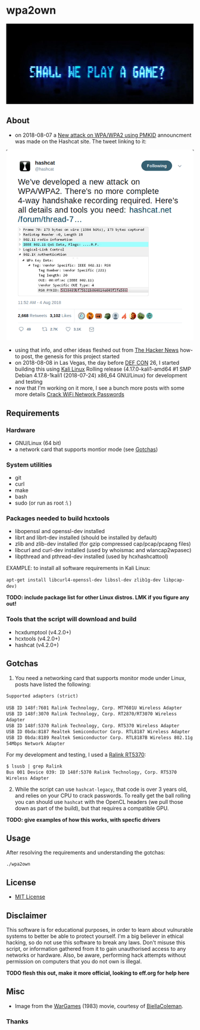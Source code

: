 # wpa2own

<div align="center"><img src="logo.jpg" alt="SHALL WE PLAY A GAME?"></div>

## About

- on 2018-08-07 a [New attack on WPA/WPA2 using PMKID](https://hashcat.net/forum/thread-7717.html) announcment was made on the Hashcat site. The tweet linking to it:

<div align="center"><img src="tweet.png" alt="The announcement tweet"></div>

- using that info, and other ideas fleshed out from [The Hacker News](https://thehackernews.com/2018/08/how-to-hack-wifi-password.html) how-to post, the genesis for this project started
- on 2018-08-08 in Las Vegas, the day before [DEF CON](https://defcon.org) 26, I started building this using [Kali Linux](https://www.kali.org/) Rolling release (4.17.0-kali1-amd64 #1 SMP Debian 4.17.8-1kali1 (2018-07-24) x86_64 GNU/Linux) for development and testing
- now that I'm working on it more, I see a bunch more posts with some more details [Crack WiFi Network Passwords](https://gbhackers.com/crack-wifi-network-passwords/)

## Requirements

### Hardware

- GNU/Linux (64 bit)
- a network card that supports montior mode (see [Gotchas](#gotchas))

### System utilities

- git
- curl
- make
- bash
- sudo (or run as root :\ )

### Packages needed to build hcxtools 
  
- libopenssl and openssl-dev installed
- librt and librt-dev installed (should be installed by default)
- zlib and zlib-dev installed (for gzip compressed cap/pcap/pcapng files)
- libcurl and curl-dev installed (used by whoismac and wlancap2wpasec)
- libpthread and pthread-dev installed (used by hcxhashcattool)
       
EXAMPLE: to install all software requirements in Kali Linux: 

```apt-get install libcurl4-openssl-dev libssl-dev zlib1g-dev libpcap-dev)```

__TODO: include package list for other Linux distros. LMK if you figure any out!__

### Tools that the script will download and build

- hcxdumptool (v4.2.0+)
- hcxtools (v4.2.0+)
- hashcat (v4.2.0+)

## Gotchas

1) You need a networking card that supports monitor mode under Linux, posts have listed the following:

```
Supported adapters (strict)

USB ID 148f:7601 Ralink Technology, Corp. MT7601U Wireless Adapter
USB ID 148f:3070 Ralink Technology, Corp. RT2870/RT3070 Wireless Adapter
USB ID 148f:5370 Ralink Technology, Corp. RT5370 Wireless Adapter
USB ID 0bda:8187 Realtek Semiconductor Corp. RTL8187 Wireless Adapter
USB ID 0bda:8189 Realtek Semiconductor Corp. RTL8187B Wireless 802.11g 54Mbps Network Adapter
```

For my development and testing, I used a [Ralink RT5370](https://www.amazon.com/Ralink-RT5370-Raspberry-adapter-function/dp/B019XUDHFC):

```
$ lsusb | grep Ralink
Bus 001 Device 039: ID 148f:5370 Ralink Technology, Corp. RT5370 Wireless Adapter
```

2) While the script can use `hashcat-legacy`, that code is over 3 years old, and relies on your CPU to crack passwords. To really get the ball rolling you can should use `hashcat` with the OpenCL headers (we pull those down as part of the build), but that requires a compatible GPU.

__TODO: give examples of how this works, with specfic drivers__

## Usage

After resolving the requirements and understanding the gotchas:

```
./wpa2own
```

## License

* [MIT License](LICENSE)

## Disclaimer

This software is for educational purposes, in order to learn about vulnurable systems to better be able to protect yourself. I'm a big believer in ethical hacking, so do not use this software to break any laws. Don't misuse this script, or information gathered from it to gain unauthorised access to any networks or hardware. Also, be aware, performing hack attempts without permission on computers that you do not own is illegal.

__TODO flesh this out, make it more official, looking to eff.org for help here__

## Misc

* Image from the [WarGames](https://www.imdb.com/title/tt0086567) (1983) movie, courtesy of [BiellaColeman](https://twitter.com/BiellaColeman/status/1025078579892285440). 

### Thanks

